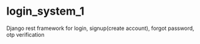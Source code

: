 # login_system_1
Django rest framework for login, signup(create account), forgot password, otp verification
